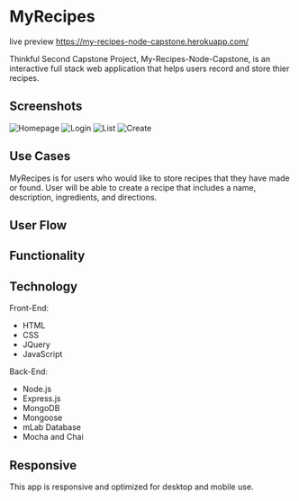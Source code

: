 # MyRecipes

live preview
https://my-recipes-node-capstone.herokuapp.com/

Thinkful Second Capstone Project, My-Recipes-Node-Capstone, is an interactive full stack web application that helps users record and store thier recipes.

## Screenshots
![Homepage](https://github.com/kpthanh01/my-recipes-node-capstone/blob/master/public/images/homepage.png)
![Login](https://github.com/kpthanh01/my-recipes-node-capstone/blob/master/public/images/login.png)
![List](https://github.com/kpthanh01/my-recipes-node-capstone/blob/master/public/images/list.png)
![Create](https://github.com/kpthanh01/my-recipes-node-capstone/blob/master/public/images/create.png)

## Use Cases

MyRecipes is for users who would like to store recipes that they have made or found. User will be able to create a recipe that includes a name, description, ingredients, and directions. 

## User Flow


## Functionality


## Technology

Front-End:
* HTML
* CSS
* JQuery
* JavaScript

Back-End:
* Node.js
* Express.js
* MongoDB
* Mongoose
* mLab Database
* Mocha and Chai

## Responsive

This app is responsive and optimized for desktop and mobile use.
